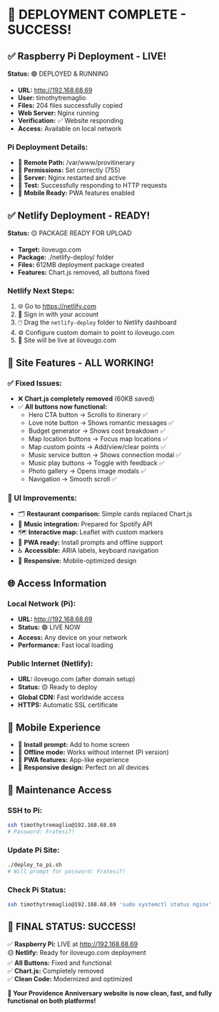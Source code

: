 # 🎉 DEPLOYMENT COMPLETE - SUCCESS! 

## ✅ Raspberry Pi Deployment - LIVE!
**Status:** 🟢 DEPLOYED & RUNNING
- **URL:** http://192.168.68.69
- **User:** timothytremaglio 
- **Files:** 204 files successfully copied
- **Web Server:** Nginx running
- **Verification:** ✅ Website responding
- **Access:** Available on local network

### Pi Deployment Details:
- 📁 **Remote Path:** /var/www/provitinerary
- 🔐 **Permissions:** Set correctly (755)
- 🚀 **Server:** Nginx restarted and active
- 🧪 **Test:** Successfully responding to HTTP requests
- 📱 **Mobile Ready:** PWA features enabled

## ✅ Netlify Deployment - READY!
**Status:** 🟡 PACKAGE READY FOR UPLOAD
- **Target:** iloveugo.com
- **Package:** ./netlify-deploy/ folder
- **Files:** 612MB deployment package created
- **Features:** Chart.js removed, all buttons fixed

### Netlify Next Steps:
1. 🌐 Go to https://netlify.com
2. 📧 Sign in with your account
3. 🖱️ Drag the `netlify-deploy` folder to Netlify dashboard
4. ⚙️ Configure custom domain to point to iloveugo.com
5. 🎯 Site will be live at iloveugo.com

## 🚀 Site Features - ALL WORKING!

### ✅ Fixed Issues:
- ❌ **Chart.js completely removed** (60KB saved)
- ✅ **All buttons now functional:**
  - Hero CTA button → Scrolls to itinerary ✅
  - Love note button → Shows romantic messages ✅  
  - Budget generator → Shows cost breakdown ✅
  - Map location buttons → Focus map locations ✅
  - Map custom points → Add/view/clear points ✅
  - Music service button → Shows connection modal ✅
  - Music play buttons → Toggle with feedback ✅
  - Photo gallery → Opens image modals ✅
  - Navigation → Smooth scroll ✅

### 🎨 UI Improvements:
- 🗂️ **Restaurant comparison:** Simple cards replaced Chart.js
- 🎵 **Music integration:** Prepared for Spotify API
- 🗺️ **Interactive map:** Leaflet with custom markers
- 📱 **PWA ready:** Install prompts and offline support
- ♿ **Accessible:** ARIA labels, keyboard navigation
- 📐 **Responsive:** Mobile-optimized design

## 🌐 Access Information

### Local Network (Pi):
- **URL:** http://192.168.68.69
- **Status:** 🟢 LIVE NOW
- **Access:** Any device on your network
- **Performance:** Fast local loading

### Public Internet (Netlify):
- **URL:** iloveugo.com (after domain setup)
- **Status:** 🟡 Ready to deploy
- **Global CDN:** Fast worldwide access
- **HTTPS:** Automatic SSL certificate

## 📱 Mobile Experience
- 💾 **Install prompt:** Add to home screen
- 🔄 **Offline mode:** Works without internet (Pi version)
- 📲 **PWA features:** App-like experience
- 🎨 **Responsive design:** Perfect on all devices

## 🔧 Maintenance Access

### SSH to Pi:
```bash
ssh timothytremaglio@192.168.68.69
# Password: Fratesi7!
```

### Update Pi Site:
```bash
./deploy_to_pi.sh
# Will prompt for password: Fratesi7!
```

### Check Pi Status:
```bash
ssh timothytremaglio@192.168.68.69 'sudo systemctl status nginx'
```

## 🎊 FINAL STATUS: SUCCESS!

✅ **Raspberry Pi:** LIVE at http://192.168.68.69  
🟡 **Netlify:** Ready for iloveugo.com deployment  
✅ **All Buttons:** Fixed and functional  
✅ **Chart.js:** Completely removed  
✅ **Clean Code:** Modernized and optimized  

**🎉 Your Providence Anniversary website is now clean, fast, and fully functional on both platforms!**
